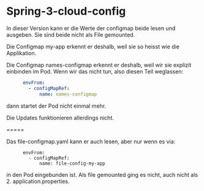 # Spring-3-cloud-config

In dieser Version kann er die Werte der configmap beide lesen und ausgeben. 
Sie sind beide nicht als File gemounted.

Die Configmap my-app erkennt er deshalb, weil sie so heisst wie die Applikation.

Die Configmap names-configmap erkennt er deshalb, weil wir sie explizit einbinden im Pod.
Wenn wir das nicht tun, also diesen Teil weglassen:
```yaml
      envFrom:
        - configMapRef:
            name: names-configmap
```
dann startet der Pod nicht einmal mehr.

Die Updates funktionieren allerdings nicht.

=====

Das file-configmap.yaml kann er auch lesen, aber nur wenn es via:
```
      envFrom:
        - configMapRef:
            name: file-config-my-app
```
in den Pod eingebunden ist. Als file gemounted ging es nicht, auch nicht als 2. application.properties.

